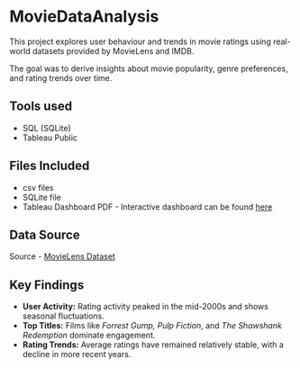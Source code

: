 # MovieDataAnalysis
This project explores user behaviour and trends in movie ratings using real-world datasets provided by MovieLens and IMDB.

The goal was to derive insights about movie popularity, genre preferences, and rating trends over time.

## Tools used
- SQL (SQLite)
- Tableau Public

## Files Included
- csv files
- SQLite file
- Tableau Dashboard PDF - Interactive dashboard can be found [here](https://public.tableau.com/app/profile/riley.millard/viz/MovieData_17485299225080/Dashboard1)

## Data Source
Source -  [MovieLens Dataset](https://grouplens.org/datasets/movielens/20m/)

## Key Findings
- **User Activity:** Rating activity peaked in the mid-2000s and shows seasonal fluctuations.
- **Top Titles:** Films like *Forrest Gump, Pulp Fiction*, and *The Shawshank Redemption* dominate engagement.
- **Rating Trends:** Average ratings have remained relatively stable, with a decline in more recent years.
